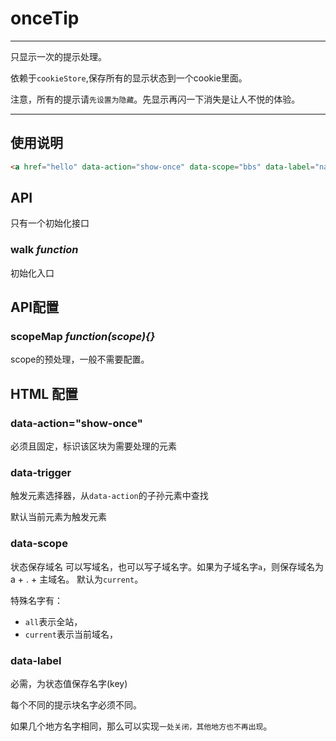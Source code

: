 # onceTip

---

只显示一次的提示处理。

依赖于`cookieStore`,保存所有的显示状态到一个cookie里面。

注意，所有的提示请`先设置为隐藏`。先显示再闪一下消失是让人不悦的体验。

---

## 使用说明

```html
<a href="hello" data-action="show-once" data-scope="bbs" data-label="name">我是论坛只显示一次的提示呀</a>
```

## API

只有一个初始化接口

### walk <em>function</em>
初始化入口

## API配置

### scopeMap <em>function(scope){}</em>
scope的预处理，一般不需要配置。


## HTML 配置

### data-action="show-once"
必须且固定，标识该区块为需要处理的元素

### data-trigger

触发元素选择器，从`data-action`的子孙元素中查找

默认当前元素为触发元素

### data-scope

状态保存域名
可以写域名，也可以写子域名字。如果为子域名字`a`，则保存域名为 a + . + 主域名。
默认为`current`。

特殊名字有：
+ `all`表示全站，
+ `current`表示当前域名，

### data-label

必需，为状态值保存名字(key)

每个不同的提示块名字必须不同。

如果几个地方名字相同，那么可以实现`一处关闭，其他地方也不再出现`。





